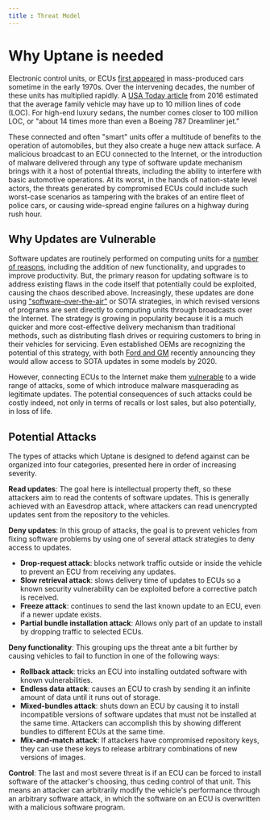 ```yaml
---
title : Threat Model
---
```


# Why Uptane is needed

Electronic control units, or ECUs [first appeared](https://www.theglobeandmail.com/globe-drive/how-cars-have-become-rolling-computers/article29008154/) in mass-produced cars sometime in the early 1970s. Over the intervening decades, the number of these units has multiplied rapidly. A [USA Today article](https://www.usatoday.com/story/tech/columnist/2016/06/28/your-average-car-lot-more-code-driven-than-you-think/86437052/) from 2016 estimated that the average family vehicle may have up to 10 million lines of code (LOC). For high-end luxury sedans, the number comes closer to 100 million LOC, or "about 14 times more than even a Boeing 787 Dreamliner jet."

These connected and often "smart" units offer a multitude of benefits to the operation of automobiles, but they also create a huge new attack surface. A malicious broadcast to an ECU connected to the Internet, or the introduction of malware delivered through any type of software update mechanism brings with it a host of potential threats, including the ability to interfere with basic automotive operations. At its worst, in the hands of nation-state level actors, the threats generated by compromised ECUs could include such worst-case scenarios as tampering with the brakes of an entire fleet of police cars, or causing wide-spread engine failures on a highway during rush hour.

## Why Updates are Vulnerable

Software updates are routinely performed on computing units for a [number of reasons,](https://www.scientificamerican.com/article/why-installing-software-updates-makes-us-wannacry/) including the addition of new functionality, and upgrades to improve productivity. But, the primary reason for updating software is to address existing flaws in the code itself that potentially could be exploited, causing the chaos described above. Increasingly, these updates are done using ["software-over-the-air"](https://ihsmarkit.com/research-analysis/remote-software-update-future-growth-business.html) or SOTA strategies, in which revised versions of programs are sent directly to computing units through broadcasts over the Internet. The strategy is growing in popularity because it is a much quicker and more cost-effective delivery mechanism than traditional methods, such as distributing flash drives or requiring customers to bring in their vehicles for servicing. Even established OEMs are recognizing the potential of this strategy, with both [Ford and GM](https://www.consumerreports.org/automotive-technology/automakers-embrace-over-the-air-updates-can-we-trust-digital-car-repair/) recently announcing they would allow access to SOTA updates in some models by 2020.

However, connecting ECUs to the Internet make them [vulnerable](https://www.theverge.com/2018/2/13/17007332/fiat-chrysler-uconnect-update-reboot-problem-broken) to a wide range of attacks, some of which introduce malware masquerading as legitimate updates. The potential consequences of such attacks could be costly indeed, not only in terms of recalls or lost sales, but also potentially, in loss of life.

## Potential Attacks

The types of attacks which Uptane is designed to defend against can be organized into four categories, presented here in order of increasing severity.

**Read updates**: The goal here is intellectual property theft, so these attackers aim to read the contents of software updates. This is generally achieved with an Eavesdrop attack, where attackers can read unencrypted updates sent from the repository to the vehicles.

**Deny updates**: In this group of attacks, the goal is to prevent vehicles from fixing software problems by using one of several attack strategies to deny access to updates.

- **Drop-request attack**: blocks network traffic outside or inside the vehicle to prevent an ECU from receiving any updates.
- **Slow retrieval attack**: slows delivery time of updates to ECUs so a known security vulnerability can be exploited before a corrective patch is received.
- **Freeze attack**: continues to send the last known update to an ECU, even if a newer update exists.
- **Partial bundle installation attack**: Allows only part of an update to install by dropping traffic to selected ECUs.

**Deny functionality**: This grouping ups the threat ante a bit further by causing vehicles to fail to function in one of the following ways:

- **Rollback attack**: tricks an ECU into installing outdated software with known vulnerabilities.
- **Endless data attack**: causes an ECU to crash by sending it an infinite amount of data until it runs out of storage.
- **Mixed-bundles attack**: shuts down an ECU by causing it to install incompatible versions of software updates that must not be installed at the same time. Attackers can accomplish this by showing different bundles to different ECUs at the same time.
- **Mix-and-match attack**: If attackers have compromised repository keys, they can use these keys to release arbitrary combinations of new versions of images.

**Control**: The last and most severe threat is if an ECU can be forced to install software of the attacker's choosing, thus ceding control of that unit. This means an attacker can arbitrarily modify the vehicle's performance through an arbitrary software attack, in which the software on an ECU is overwritten with a malicious software program.
